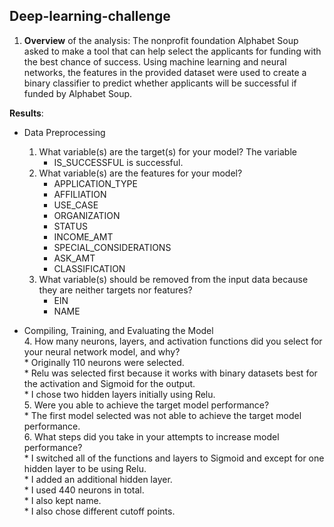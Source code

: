 ## Deep-learning-challenge

1. **Overview** of the analysis: The nonprofit foundation Alphabet Soup asked to make a tool that can help select the applicants for funding with the best chance of success. Using machine learning and neural networks,  the features in the provided dataset  were used to create a binary classifier to predict whether applicants will be successful if funded by Alphabet Soup.

**Results**: 

 * Data Preprocessing
    1. What variable(s) are the target(s) for your model? The variable 
        * IS_SUCCESSFUL is successful. 
    2. What variable(s) are the features for your model? 
        * APPLICATION_TYPE
        * AFFILIATION
        * USE_CASE
        * ORGANIZATION
        * STATUS
        * INCOME_AMT
        * SPECIAL_CONSIDERATIONS
        * ASK_AMT
        * CLASSIFICATION
    3. What variable(s) should be removed from the input data because they are neither targets nor features?
        * EIN 
        * NAME
  
 * Compiling, Training, and Evaluating the Model <br>
    4. How many neurons, layers, and activation functions did you select for your neural network model, and why? <br>
        * Originally 110 neurons were selected.  <br>
        * Relu was selected first because it works with binary datasets best for the activation and Sigmoid for the output.  <br>
        * I chose two hidden layers initially using Relu.  <br>
    5. Were you able to achieve the target model performance? <br>
        * The first model selected was not able to achieve the target model performance.  <br>
    6. What steps did you take in your attempts to increase model performance? <br>
        * I switched all of the functions and layers to Sigmoid and except for one hidden layer to be using Relu.  <br>
        * I added an additional hidden layer.  <br>
        * I used 440 neurons in total.  <br>
        * I also kept name.  <br>
        * I also chose different cutoff points. 